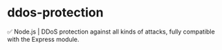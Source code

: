 # ddos-protection
✅ Node.js | DDoS protection against all kinds of attacks, fully compatible with the Express module.
